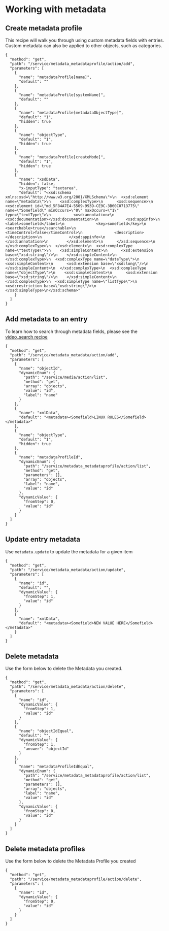 <!--METADATA
{
  "icon": "exclamation",
  "sortOrder": 700,
  "tags": [
    "metadataProfile",
    "metadata"
  ],
  "keywords": [],
  "relatedRecipes": [
    "video_search"
  ],
  "summary": "Learn to work with metadata."
}
-->

# Working with metadata


## Create metadata profile
This recipe will walk you through using custom metadata fields with entries. Custom metadata can also be applied to other objects, such as categories.

```apicall
{
  "method": "get",
  "path": "/service/metadata_metadataprofile/action/add",
  "parameters": [
    {
      "name": "metadataProfile[name]",
      "default": ""
    },
    {
      "name": "metadataProfile[systemName]",
      "default": ""
    },
    {
      "name": "metadataProfile[metadataObjectType]",
      "default": "1",
      "hidden": true
    },
    {
      "name": "objectType",
      "default": "1",
      "hidden": true
    },
    {
      "name": "metadataProfile[createMode]",
      "default": "1",
      "hidden": true
    },
    {
      "name": "xsdData",
      "hidden": false,
      "x-inputType": "textarea",
      "default": "<xsd:schema xmlns:xsd=\"http://www.w3.org/2001/XMLSchema\">\n  <xsd:element name=\"metadata\">\n    <xsd:complexType>\n      <xsd:sequence>\n        <xsd:element id=\"md_5F84A7E4-5509-993D-CE9C-3B60C0713775\" name=\"Somefield\" minOccurs=\"0\" maxOccurs=\"1\" type=\"textType\">\n          <xsd:annotation>\n            <xsd:documentation></xsd:documentation>\n            <xsd:appinfo>\n              <label>somefield</label>\n              <key>somefield</key>\n              <searchable>true</searchable>\n              <timeControl>false</timeControl>\n              <description></description>\n            </xsd:appinfo>\n          </xsd:annotation>\n        </xsd:element>\n      </xsd:sequence>\n    </xsd:complexType>\n  </xsd:element>\n  <xsd:complexType name=\"textType\">\n    <xsd:simpleContent>\n      <xsd:extension base=\"xsd:string\"/>\n    </xsd:simpleContent>\n  </xsd:complexType>\n  <xsd:complexType name=\"dateType\">\n    <xsd:simpleContent>\n      <xsd:extension base=\"xsd:long\"/>\n    </xsd:simpleContent>\n  </xsd:complexType>\n  <xsd:complexType name=\"objectType\">\n    <xsd:simpleContent>\n      <xsd:extension base=\"xsd:string\"/>\n    </xsd:simpleContent>\n  </xsd:complexType>\n  <xsd:simpleType name=\"listType\">\n    <xsd:restriction base=\"xsd:string\"/>\n  </xsd:simpleType>\n</xsd:schema>"
    }
  ]
}
```

## Add metadata to an entry
To learn how to search through metadata fields, please see the [video_search recipe](https://developer.kaltura.org/recipes/video_search)

```apicall
{
  "method": "get",
  "path": "/service/metadata_metadata/action/add",
  "parameters": [
    {
      "name": "objectId",
      "dynamicEnum": {
        "path": "/service/media/action/list",
        "method": "get",
        "array": "objects",
        "value": "id",
        "label": "name"
      }
    },
    {
      "name": "xmlData",
      "default": "<metadata><Somefield>LINUX RULES</Somefield></metadata>"
    },
    {
      "name": "objectType",
      "default": "1",
      "hidden": true
    },
    {
      "name": "metadataProfileId",
      "dynamicEnum": {
        "path": "/service/metadata_metadataprofile/action/list",
        "method": "get",
        "parameters": [],
        "array": "objects",
        "label": "name",
        "value": "id"
      },
      "dynamicValue": {
        "fromStep": 0,
        "value": "id"
      }
    }
  ]
}
```

## Update entry metadata
Use `metadata.update` to update the metadata for a given item

```apicall
{
  "method": "get",
  "path": "/service/metadata_metadata/action/update",
  "parameters": [
    {
      "name": "id",
      "default": "",
      "dynamicValue": {
        "fromStep": 1,
        "value": "id"
      }
    },
    {
      "name": "xmlData",
      "default": "<metadata><Somefield>NEW VALUE HERE</Somefield></metadata>"
    }
  ]
}
```

## Delete metadata
Use the form below to delete the Metadata you created.

```apicall
{
  "method": "get",
  "path": "/service/metadata_metadata/action/delete",
  "parameters": [
    {
      "name": "id",
      "dynamicValue": {
        "fromStep": 1,
        "value": "id"
      }
    },
    {
      "name": "objectIdEqual",
      "default": "",
      "dynamicValue": {
        "fromStep": 1,
        "answer": "objectId"
      }
    },
    {
      "name": "metadataProfileIdEqual",
      "dynamicEnum": {
        "path": "/service/metadata_metadataprofile/action/list",
        "method": "get",
        "parameters": [],
        "array": "objects",
        "label": "name",
        "value": "id"
      },
      "dynamicValue": {
        "fromStep": 0,
        "value": "id"
      }
    }
  ]
}
```

## Delete metadata profiles
Use the form below to delete the Metadata Profile you created

```apicall
{
  "method": "get",
  "path": "/service/metadata_metadataprofile/action/delete",
  "parameters": [
    {
      "name": "id",
      "dynamicValue": {
        "fromStep": 0,
        "value": "id"
      }
    }
  ]
}
```